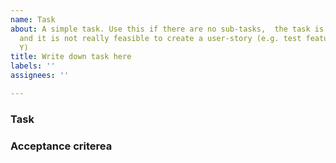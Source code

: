 ```yaml
---
name: Task
about: A simple task. Use this if there are no sub-tasks,  the task is clearly defined
  and it is not really feasible to create a user-story (e.g. test feature X, fix bug
  Y)
title: Write down task here
labels: ''
assignees: ''

---
```


<!-- A (draft) PR always references the task it belongs to. -->
### Task

### Acceptance criterea
<!-- how to verify when this task is completed? -->
